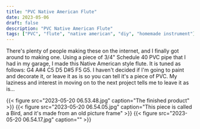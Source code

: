 ```yaml
---
title: "PVC Native American Flute"
date: 2023-05-06
draft: false
description: "PVC Native American Flute"
tags: ["PVC", "flute", "native american", "diy", "homemade instrument"]
---
```

There's plenty of people making these on the internet, and I finally got around to making one. Using a piece of 3/4" Schedule 40 PVC pipe that I had in my garage, I made this Native American style flute. It is tuned as follows: G4 A#4 C5 D5 D#5 F5 G5. I haven't decided if I'm going to paint and decorate it, or leave it as is so you can tell it's a piece of PVC. My laziness and interest in moving on to the next project tells me to leave it as is...

{{< figure src="2023-05-20 06.53.48.jpg" caption="The finished product" >}}
{{< figure src="2023-05-20 06.54.05.jpg" caption="This piece is called a Bird, and it's made from an old picture frame" >}}
{{< figure src="2023-05-20 06.54.17.jpg" caption="" >}}
